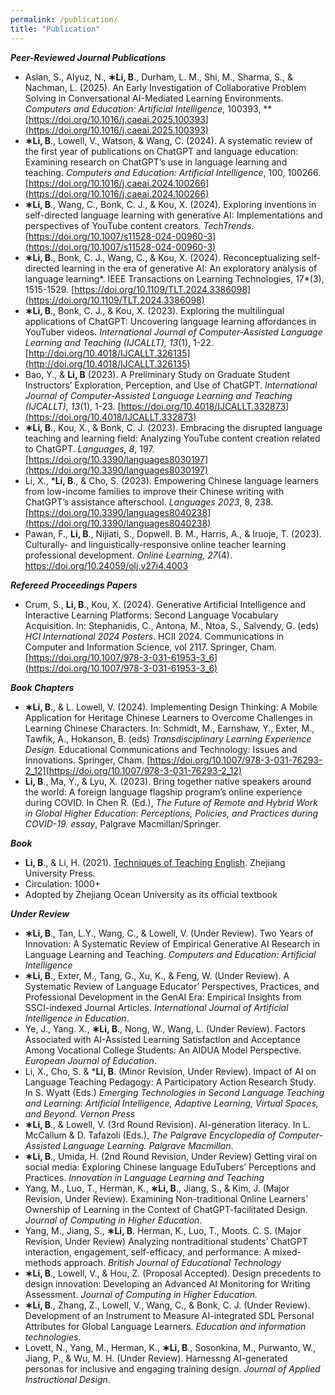 ```yaml
---
permalink: /publication/
title: "Publication"
---
```


***Peer-Reviewed Journal Publications***

- Aslan, S., Alyuz, N., **∗Li, B**., Durham, L. M., Shi, M., Sharma, S., & Nachman, L. (2025). An Early Investigation of Collaborative Problem Solving in Conversational AI-Mediated Learning Environments. *Computers and Education: Artificial Intelligence,* 100393, **[https://doi.org/10.1016/j.caeai.2025.100393](https://doi.org/10.1016/j.caeai.2025.100393)
- **∗Li, B**., Lowell, V., Watson, & Wang, C. (2024). A systematic review of the first year of publications on ChatGPT and language education: Examining research on ChatGPT’s use in language learning and teaching. *Computers and Education: Artificial Intelligence*, 100, 100266. [https://doi.org/10.1016/j.caeai.2024.100266](https://doi.org/10.1016/j.caeai.2024.100266)
- **∗Li, B**., Wang, C., Bonk, C. J., & Kou, X. (2024). Exploring inventions in self-directed language learning with generative AI: Implementations and perspectives of YouTube content creators. *TechTrends*. [https://doi.org/10.1007/s11528-024-00960-3](https://doi.org/10.1007/s11528-024-00960-3)
- **∗Li, B**., Bonk, C. J., Wang, C., & Kou, X. (2024). Reconceptualizing self-directed learning in the era of generative AI: An exploratory analysis of language learning*. IEEE Transactions on Learning Technologies, 17*(3), 1515-1529. [https://doi.org/10.1109/TLT.2024.3386098](https://doi.org/10.1109/TLT.2024.3386098)
- **∗Li, B**., Bonk, C. J., & Kou, X. (2023). Exploring the multilingual applications of ChatGPT: Uncovering language learning affordances in YouTuber videos. *International Journal of Computer-Assisted Language Learning and Teaching (IJCALLT), 13*(1), 1-22. [http://doi.org/10.4018/IJCALLT.326135](http://doi.org/10.4018/IJCALLT.326135)
- Bao, Y., & **Li, B** (2023). A Preliminary Study on Graduate Student Instructors’ Exploration, Perception, and Use of ChatGPT. *International Journal of Computer-Assisted Language Learning and Teaching (IJCALLT), 13*(1), 1-23. [https://doi.org/10.4018/IJCALLT.332873](https://doi.org/10.4018/IJCALLT.332873)
- **∗Li, B**., Kou, X., & Bonk, C. J. (2023). Embracing the disrupted language teaching and learning field: Analyzing YouTube content creation related to ChatGPT. *Languages, 8*, 197. [https://doi.org/10.3390/languages8030197](https://doi.org/10.3390/languages8030197)
- Li, X., ***Li, B**., & Cho, S. (2023). Empowering Chinese language learners from low-income families to improve their Chinese writing with ChatGPT’s assistance afterschool. *Languages 2023*, 8, 238. [https://doi.org/10.3390/languages8040238](https://doi.org/10.3390/languages8040238)
- Pawan, F., **Li, B**., Nijiati, S., Dopwell. B. M., Harris, A., & Iruoje, T. (2023). Culturally- and linguistically-responsive online teacher learning professional development. *Online Learning, 27*(4). https://doi.org/10.24059/olj.v27i4.4003

***Refereed Proceedings Papers***

- Crum, S., **Li, B**., Kou, X. (2024). Generative Artificial Intelligence and Interactive Learning Platforms: Second Language Vocabulary Acquisition. In: Stephanidis, C., Antona, M., Ntoa, S., Salvendy, G. (eds) *HCI International 2024 Posters*. HCII 2024. Communications in Computer and Information Science, vol 2117. Springer, Cham. [https://doi.org/10.1007/978-3-031-61953-3_6](https://doi.org/10.1007/978-3-031-61953-3_6)

***Book Chapters***

- **∗Li, B**., & L. Lowell, V. (2024). Implementing Design Thinking: A Mobile Application for Heritage Chinese Learners to Overcome Challenges in Learning Chinese Characters. In: Schmidt, M., Earnshaw, Y., Exter, M., Tawfik, A., Hokanson, B. (eds) *Transdisciplinary Learning Experience Design*. Educational Communications and Technology: Issues and Innovations. Springer, Cham. [https://doi.org/10.1007/978-3-031-76293-2_12](https://doi.org/10.1007/978-3-031-76293-2_12)
- **Li, B**., Ma, Y., & Lyu, X. (2023). Bring together native speakers around the world: A foreign language flagship program’s online experience during COVID. In Chen R. (Ed.), *The Future of Remote and Hybrid Work in Global Higher Education: Perceptions, Policies, and Practices during COVID-19. essay*, Palgrave Macmillan/Springer.

***Book***

- **Li, B**., & Li, H. (2021). [Techniques of Teaching English](https://www.amazon.com/-/es/%E5%8C%BF%E5%90%8D/dp/7308199096). Zhejiang University Press.
- Circulation: 1000+
- Adopted by Zhejiang Ocean University as its official textbook

***Under Review***

- **∗Li, B**., Tan, L.Y., Wang, C., & Lowell, V. (Under Review). Two Years of Innovation: A Systematic Review of Empirical Generative AI Research in Language Learning and Teaching. *Computers and Education: Artificial Intelligence*
- **∗Li, B**., Exter, M., Tang, G., Xu, K., & Feng, W. (Under Review). A Systematic Review of Language Educator’ Perspectives, Practices, and Professional Development in the GenAI Era: Empirical Insights from SSCI-indexed Journal Articles. *International Journal of Artificial Intelligence in Education*.
- Ye, J., Yang. X., **∗Li, B**., Nong, W., Wang, L. (Under Review). Factors Associated with AI-Assisted Learning Satisfaction and Acceptance Among Vocational College Students: An AIDUA Model Perspective. *European Journal of Education*.
- Li, X., Cho, S. & ***Li, B**. (Minor Revision, Under Review). Impact of AI on Language Teaching Pedagogy: A Participatory Action Research Study. In S. Wyatt (Eds.) *Emerging Technologies in Second Language Teaching and Learning: Artificial Intelligence, Adaptive Learning, Virtual Spaces, and Beyond. Vernon Press*
- **∗Li, B**., & Lowell, V. (3rd Round Revision). AI-generation literacy. In L. McCallum & D. Tafazoli (Eds.), *The Palgrave Encyclopedia of Computer-Assisted Language Learning. Palgrave Macmillan*.
- **∗Li, B**., Umida, H. (2nd Round Revision, Under Review) Getting viral on social media: Exploring Chinese language EduTubers’ Perceptions and Practices. *Innovation in Language Learning and Teaching*
- Yang, M., Luo, T., Herman, K., **∗Li, B**., Jiang, S., & Kim, J. (Major Revision, Under Review). Examining Non-traditional Online Learners’ Ownership of Learning in the Context of ChatGPT-facilitated Design. *Journal of Computing in Higher Education*.
- Yang, M., Jiang, S., **∗Li, B**. Herman, K., Luo, T., Moots. C. S. (Major Revision, Under Review) Analyzing nontraditional students’ ChatGPT interaction, engagement, self-efficacy, and performance: A mixed-methods approach. *British Journal of Educational Technology*
- **∗Li, B**., Lowell, V., & Hou, Z. (Proposal Accepted). Design precedents to design innovation: Developing an Advanced AI Monitoring for Writing Assessment. *Journal of Computing in Higher Education.*
- **∗Li, B**., Zhang, Z., Lowell, V., Wang, C., & Bonk, C. J. (Under Review). Development of an Instrument to Measure AI-integrated SDL Personal Attributes for Global Language Learners. *Education and information technologies*.
- Lovett, N., Yang, M., Herman, K., **∗Li, B**., Sosonkina, M., Purwanto, W., Jiang, P., & Wu, M. H. (Under Review). Harnessng AI-generated personas for inclusive and engaging training design. *Journal of Applied Instructional Design*.
